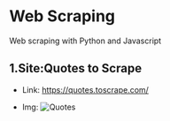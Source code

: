 # Web Scraping
Web scraping with Python and Javascript

## 1.Site:Quotes to Scrape

* Link:
https://quotes.toscrape.com/

* Img:
![Quotes](https://github.com/user-attachments/assets/d6ca5f99-437e-4746-bafc-0b98a95eeff3)


